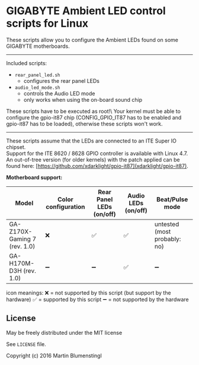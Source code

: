 GIGABYTE Ambient LED control scripts for Linux
==============================================

These scripts allow you to configure the Ambient LEDs found on some GIGABYTE motherboards.

---

Included scripts:
- `rear_panel_led.sh`
  - configures the rear panel LEDs
- `audio_led_mode.sh`
  - controls the Audio LED mode
  - only works when using the on-board sound chip

These scripts have to be executed as root!\\
Your kernel must be able to configure the gpio-it87 chip (CONFIG_GPIO_IT87 has to be enabled and gpio-it87 has to be loaded), otherwise these scripts won't work.

---

These scripts assume that the LEDs are connected to an ITE Super IO chipset.  
Support for the ITE 8620 / 8628 GPIO controller is available with Linux 4.7.  
An out-of-tree version (for older kernels) with the patch applied can be found here: [https://github.com/xdarklight/gpio-it87](xdarklight/gpio-it87).


**Motherboard support:**

| Model                        | Color configuration | Rear Panel LEDs (on/off) | Audio LEDs (on/off) | Beat/Pulse mode              |
| ---------------------------- | ------------------- | ------------------------ | ------------------- | ---------------------------- |
| GA-Z170X-Gaming 7 (rev. 1.0) | :x:                 | :white_check_mark:       | :white_check_mark:  | untested (most probably: no) |
| GA-H170M-D3H (rev. 1.0)      | :heavy_minus_sign:  | :heavy_minus_sign:       | :white_check_mark:  | :heavy_minus_sign:           |

icon meanings:
:x: = not supported by this script (but support by the hardware) 
:white_check_mark: = supported by this script 
:heavy_minus_sign: = not supported by the hardware 

License
-------

May be freely distributed under the MIT license

See `LICENSE` file.

Copyright (c) 2016 Martin Blumenstingl
